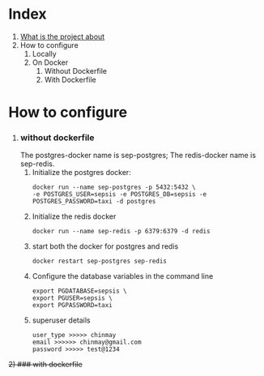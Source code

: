 # Index

1. [What is the project about](https://github.com/Chinmay-395/Sepsis-Website/wiki)
2. How to configure
   1. Locally
   2. On Docker
      1. Without Dockerfile
      2. With Dockerfile

# How to configure

1. ### without dockerfile
   The postgres-docker name is sep-postgres;
   The redis-docker name is sep-redis.
   1. Initialize the postgres docker:
      ```
      docker run --name sep-postgres -p 5432:5432 \
      -e POSTGRES_USER=sepsis -e POSTGRES_DB=sepsis -e POSTGRES_PASSWORD=taxi -d postgres
      ```
   2. Initialize the redis docker
      ```
      docker run --name sep-redis -p 6379:6379 -d redis
      ```
   3. start both the docker for postgres and redis
      ```
      docker restart sep-postgres sep-redis
      ```
   4. Configure the database variables in the command line
      ```
      export PGDATABASE=sepsis \
      export PGUSER=sepsis \
      export PGPASSWORD=taxi
      ```
   5. superuser details
      ```
      user_type >>>>> chinmay
      email >>>>>> chinmay@gmail.com
      password >>>>> test@1234
      ```

~~2) ### with dockerfile~~
